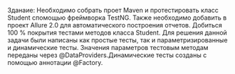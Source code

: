 Зданаие: Необходимо собрать проет Maven и протестировать класс Student спомощью фреймворка TestNG. Также необходимо добавить в проект Allure 2.0 для автоматического построения отчетов. Добиться 100 % покрытия тестами методов класса Student.
Для решения данной задачи были написаны как простые тесты, так и параметризированные и динамические тесты. Значения параметров тестовым методам переданы через @DataProviders.Динамические тесты созданы с помощью аннотации @Factory.

